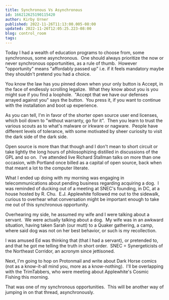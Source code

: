 ```yaml
---
title: Synchronous Vs Asynchronous
id: 166212625190115420
author: Kirby Urner
published: 2022-11-26T11:13:00.005-08:00
updated: 2022-11-26T12:05:25.223-08:00
blog: control_room
tags: 
---
```


[](https://www.flickr.com/photos/kirbyurner/52525299490/in/dateposted-public/)

Today I had a wealth of education programs to choose from, some synchronous, some asynchronous.  One should always prioritize the now or never synchronous opportunities, as a rule of thumb.  However "opportunity" means "affordably passed up" i.e. if it feels mandatory maybe they shouldn't pretend you had a choice.

You know the law has you pinned down when your only button is Accept, in the face of endlessly scrolling legalize.  What they know about you is you might sue if you find a loophole.  "Accept that we have our defenses arrayed against you" says the button.  You press it, if you want to continue with the installation and boot up experience.

As you can tell, I'm in favor of the shorter open source user end licenses, which boil down to "without warranty, go for it".  Then you learn to trust the various scouts as to what's malware or irkware or nagware.  People have different levels of tolerance, with some motivated by sheer curiosity to visit the dark side of the dark side.

Open source is more than that though and I don't mean to short circuit or take lightly the long hours of philosophizing distilled in discussions of the GPL and so on.  I've attended live Richard Stallman talks on more than one occasion, with Portland once billed as a capital of open source, back when that meant a lot to the computer literate.

What I ended up doing with my morning was engaging in telecommunications about pending business regarding acquiring a dog.  I was reminded of ducking out of a meeting at SNEC's founding, in DC, at a house hosted by R. Chu.  E.J. Applewhite followed me out to the sidewalk, curious to overhear what conversation might be important enough to take me out of this synchronous opportunity.  

Overhearing my side, he assumed my wife and I were talking about a servant.  We were actually talking about a dog.  My wife was in an awkward situation, having taken Sarah (our mutt) to a Quaker gathering, a camp, where said dog was not on her best behavior, or such is my recollection.  

I was amused Ed was thinking that (that I had a servant), or pretended to, and that he got me telling the truth in short order.  SNEC = Synergeticists of the Northeast Corridor, an acronym since jettisoned.

Next, I'm going to hop on Protonmail and write about Dark Horse comics (not as a know-it-all mind you, more as a know-nothing).  I'll be overlapping with the TrimTabbers, who were meeting about Applewhite's Cosmic Fishing this morning.  

That was one of my synchronous opportunities.  This will be another way of jumping in on that thread, asynchronously.